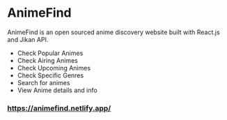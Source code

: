 # AnimeFind
AnimeFind is an open sourced anime discovery website built with React.js and Jikan API.

- Check Popular Animes
- Check Airing Animes
- Check Upcoming Animes
- Check Specific Genres
- Search for animes
- View Anime details and info

### https://animefind.netlify.app/
